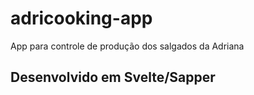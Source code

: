 # adricooking-app

App para controle de produção dos salgados da Adriana

## Desenvolvido em Svelte/Sapper